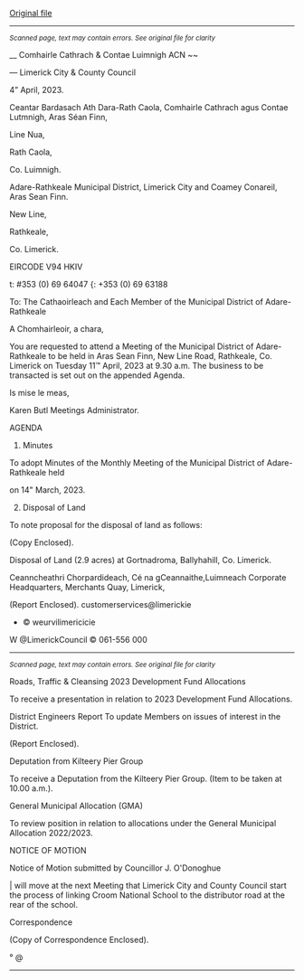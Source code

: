 [Original file](https://www.limerick.ie/sites/default/files/media/documents/2023-04/00%20Agenda%20-%20Monthly%20Meeting%20of%20Municipal%20District%20of%20Adare-Rathkeale%20-%2011th%20April%202023.pdf)

---
*<small>Scanned page, text may contain errors. See original file for clarity</small>*  

__ Comhairle Cathrach
& Contae Luimnigh
ACN ~~

— Limerick City
& County Council

4” April, 2023.

Ceantar Bardasach Ath Dara-Rath Caola,
Comhairle Cathrach agus Contae Lutmnigh,
Aras Séan Finn,

Line Nua,

Rath Caola,

Co. Luimnigh.

Adare-Rathkeale Municipal District,
Limerick City and Coamey Conareil,
Aras Sean Finn.

New Line,

Rathkeale,

Co. Limerick.

EIRCODE V94 HKIV

t: #353 (0) 69 64047
{: +353 (0) 69 63188

To: The Cathaoirleach and Each Member of the Municipal District of Adare-Rathkeale

A Chomhairleoir, a chara,

You are requested to attend a Meeting of the Municipal District of Adare-Rathkeale to be held in
Aras Sean Finn, New Line Road, Rathkeale, Co. Limerick on Tuesday 11™ April, 2023 at 9.30 a.m.
The business to be transacted is set out on the appended Agenda.

Is mise le meas,

Karen Butl
Meetings Administrator.

AGENDA

1. Minutes

To adopt Minutes of the Monthly Meeting of the Municipal District of Adare-Rathkeale held

on 14" March, 2023.

2. Disposal of Land

To note proposal for the disposal of land as follows:

(Copy Enclosed).

Disposal of Land (2.9 acres) at Gortnadroma, Ballyhahill, Co. Limerick.

Ceanncheathri Chorpardideach, Cé na gCeannaithe,Luimneach
Corporate Headquarters, Merchants Quay, Limerick,

(Report Enclosed).
customerservices@limerickie
* © weurvilimericicie

W @LimerickCouncil
© 061-556 000


---
*<small>Scanned page, text may contain errors. See original file for clarity</small>*  

Roads, Traffic & Cleansing
2023 Development Fund Allocations

To receive a presentation in relation to 2023 Development Fund Allocations.

District Engineers Report
To update Members on issues of interest in the District.

(Report Enclosed).

Deputation from Kilteery Pier Group

To receive a Deputation from the Kilteery Pier Group. (Item to be taken at 10.00 a.m.).

General Municipal Allocation (GMA)

To review position in relation to allocations under the General Municipal Allocation
2022/2023.

NOTICE OF MOTION

Notice of Motion submitted by Councillor J. O'Donoghue

| will move at the next Meeting that Limerick City and County Council start the process of
linking Croom National School to the distributor road at the rear of the school.

Correspondence

(Copy of Correspondence Enclosed).

>
°
@


---
